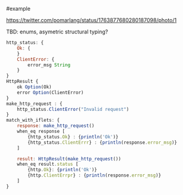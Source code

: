 #example

https://twitter.com/pomarlang/status/1763877680280187098/photo/1

TBD: enums, asymetric structural typing?
```js
http_status: {
	Ok: {
	}
	ClientError: {
		error_msg String
	}
}
HttpResult {
	ok Option(Ok)
	error Option(ClientError)
}
make_http_request : {
	http_status.ClientError("Invalid request")
}
match_with_iflets: {
	response: make_http_request()
	when_eq response [
		{http_status.Ok} : {println('Ok')}
		{http_status.ClientErrr} : {println(response.error_msg)}
	]

	result: HttpResult(make_http_request())
	when_eq result.status [
		{http.Ok}: {println('Ok')}
		{http.ClientErrpr} : {println(response.error_msg)}
	]
}
```
